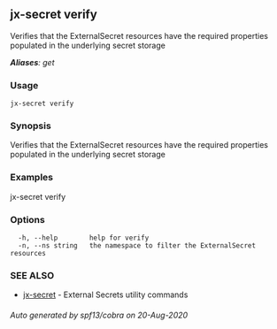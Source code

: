 ## jx-secret verify

Verifies that the ExternalSecret resources have the required properties populated in the underlying secret storage

***Aliases**: get*

### Usage

```
jx-secret verify
```

### Synopsis

Verifies that the ExternalSecret resources have the required properties populated in the underlying secret storage

### Examples

  jx-secret verify

### Options

```
  -h, --help        help for verify
  -n, --ns string   the namespace to filter the ExternalSecret resources
```

### SEE ALSO

* [jx-secret](jx-secret.md)	 - External Secrets utility commands

###### Auto generated by spf13/cobra on 20-Aug-2020
